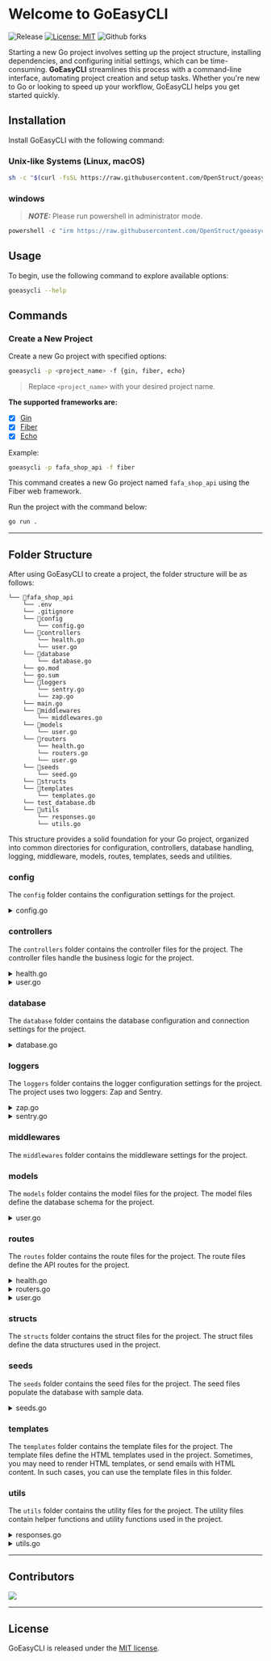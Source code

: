 # Welcome to GoEasyCLI

![Release](https://img.shields.io/github/v/release/OpenStruct/goeasycli)
[![License: MIT](https://img.shields.io/badge/License-MIT-yellow.svg)](https://opensource.org/licenses/MIT)
![Github forks](https://img.shields.io/github/forks/OpenStruct/goeasycli)

Starting a new Go project involves setting up the project structure, installing dependencies, and configuring initial settings, which can be time-consuming. **GoEasyCLI** streamlines this process with a command-line interface, automating project creation and setup tasks. Whether you're new to Go or looking to speed up your workflow, GoEasyCLI helps you get started quickly.

## Installation

Install GoEasyCLI with the following command:

### Unix-like Systems (Linux, macOS)

```bash
sh -c "$(curl -fsSL https://raw.githubusercontent.com/OpenStruct/goeasycli/main/scripts/install.sh)"
```

### windows
> **_NOTE:_**  Please run powershell in administrator mode.

```powershell
powershell -c "irm https://raw.githubusercontent.com/OpenStruct/goeasycli/main/scripts/install.ps1 | iex"
```

## Usage

To begin, use the following command to explore available options:

```bash
goeasycli --help
```

## Commands

### Create a New Project

Create a new Go project with specified options:

```bash
goeasycli -p <project_name> -f {gin, fiber, echo}
```

> Replace `<project_name>` with your desired project name.

**The supported frameworks are:**
- [x] [Gin](https://gin-gonic.com)
- [x] [Fiber](https://gofiber.io)
- [x] [Echo](https://echo.labstack.com)

Example:

```bash
goeasycli -p fafa_shop_api -f fiber
```

This command creates a new Go project named `fafa_shop_api` using the Fiber web framework.

Run the project with the command below:

```bash
go run .
```

---

## Folder Structure

After using GoEasyCLI to create a project, the folder structure will be as follows:

```
└── 📁fafa_shop_api
    └── .env
    └── .gitignore
    └── 📁config
        └── config.go
    └── 📁controllers
        └── health.go
        └── user.go
    └── 📁database
        └── database.go
    └── go.mod
    └── go.sum
    └── 📁loggers
        └── sentry.go
        └── zap.go
    └── main.go
    └── 📁middlewares
        └── middlewares.go
    └── 📁models
        └── user.go
    └── 📁routers
        └── health.go
        └── routers.go
        └── user.go
    └── 📁seeds
        └── seed.go
    └── 📁structs
    └── 📁templates
        └── templates.go
    └── test_database.db
    └── 📁utils
        └── responses.go
        └── utils.go
```

This structure provides a solid foundation for your Go project, organized into common directories for configuration, controllers, database handling, logging, middleware, models, routes, templates, seeds and utilities.

### config
The `config` folder contains the configuration settings for the project.

<details>

<summary>config.go</summary>

- <kbd> It initializes the configuration settings.</kbd>
- <kbd> It loads the environment variables and sets the default values for the configuration settings.</kbd>
- <kbd> You can add more configuration settings to this file as needed.</kbd>
</details>

### controllers
The `controllers` folder contains the controller files for the project. The controller files handle the business logic for the project.

<details>

<summary>health.go</summary>

- <kbd> It contains the health check controller, which returns the status of the application.</kbd>

</details>

<details>

<summary>user.go</summary>

- <kbd> It contains a sample user controller, which handles basic CRUD operations for users.</kbd>

</details>

### database
The `database` folder contains the database configuration and connection settings for the project.

<details>

<summary>database.go</summary>

- <kbd> It sets up the database connection and initializes the database.</kbd>
- <kbd> It contains the database migration logic to create the required tables.</kbd>
- <kbd> By default, the project uses a SQLite database. You can change the database settings in this file, as well as the .env file to use a different database.</kbd>

</details>

### loggers
The `loggers` folder contains the logger configuration settings for the project. The project uses two loggers: Zap and Sentry.

<details>

<summary>zap.go</summary>

- <kbd> It initializes the Zap logger, which logs messages to the console.</kbd>
- <kbd> You can customize the logger to log messages to a file or a different output.</kbd>

</details>

<details>

<summary>sentry.go</summary>

- <kbd> It initializes the Sentry logger, which sends error messages to the Sentry service.</kbd>
- <kbd> You can configure the Sentry logger with your Sentry DSN to send error messages to your Sentry account.</kbd>

</details>

### middlewares
The `middlewares` folder contains the middleware settings for the project.

### models
The `models` folder contains the model files for the project. The model files define the database schema for the project.

<details>
<summary>user.go</summary>

- <kbd> It contains the user model, which defines the sample user schema.</kbd>
- <kbd> You can add more model files to define additional database schemas for the project.</kbd>
</details>

### routes
The `routes` folder contains the route files for the project. The route files define the API routes for the project.

<details>
<summary>health.go</summary>

- <kbd> It contains the health check route, which returns the status of the application.</kbd>
</details>

<details>
<summary>routers.go</summary>

- <kbd> It initializes the router and registers the API routes for the project.</kbd>
- <kbd> Other route files are registered in this file.</kbd>
</details>

<details>
<summary>user.go</summary>

- <kbd> It contains the sample user routes, which define the API routes for basic CRUD operations on users.</kbd>
</details>

### structs
The `structs` folder contains the struct files for the project. The struct files define the data structures used in the project.

### seeds
The `seeds` folder contains the seed files for the project. The seed files populate the database with sample data.

<details>
<summary>seeds.go</summary>

- <kbd> It contains the seed logic to populate the database with sample user.</kbd>
- <kbd> You can comment out the seed logic if you don't want to populate the database with sample data.</kbd>
</details>

### templates
The `templates` folder contains the template files for the project. The template files define the HTML templates used in the project.
Sometimes, you may need to render HTML templates, or send emails with HTML content. In such cases, you can use the template files in this folder.

### utils
The `utils` folder contains the utility files for the project. The utility files contain helper functions and utility functions used in the project.

<details>
<summary>responses.go</summary>

- <kbd> It contains the response utility functions to send JSON responses to the client.</kbd>
- <kbd> You can customize the response functions to handle different response formats or error messages.</kbd>
</details>

<details>
<summary>utils.go</summary>

- <kbd> It contains the utility functions for the project.</kbd>
- <kbd> Utility functions are used to perform common tasks such as string manipulation, and data validation.</kbd>
</details>

---

## Contributors

<a href="https://github.com/OpenStruct/goeasycli/graphs/contributors">
  <img src="https://contrib.rocks/image?repo=OpenStruct/goeasycli" />
</a>

---

## License

GoEasyCLI is released under the [MIT license](LICENSE).
